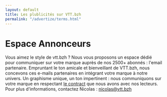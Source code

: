 ```yaml
---
layout: default
title: Les plublicités sur VTT.bzh
permalink: "/advertize/terms.html"
---
```

# Espace Annonceurs
Vous aimez le style de vtt.bzh ?
Nous vous proposons un espace dédié pour communiquer sur votre marque auprès de nos 2500+ abonnés : l'email partenaire.
Empruntant le ton amicale et bienveillant de VTT.bzh, nous concevons ces e-mails partenaires en intégrant votre marque à notre univers.
Un graphisme unique, un ton impertinent : nous communiquons sur votre marque en respectant <a href="/advertize/contract.html">le contract</a> que nous avons avec nos lecteurs.
Pour plus d'informations, contactez Nicolas : nicolas@vtt.bzh
